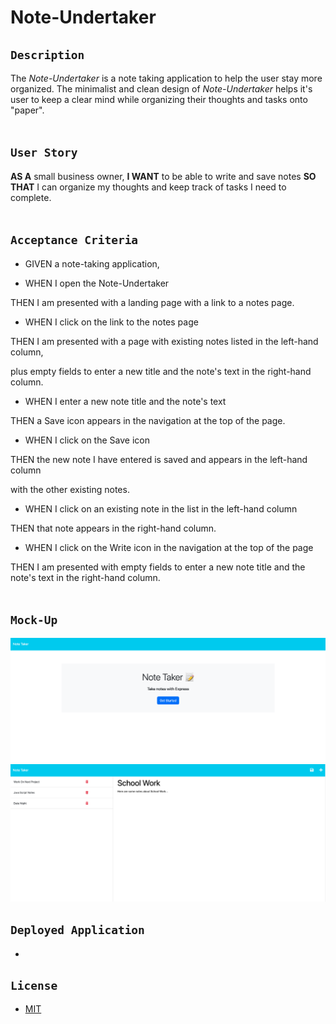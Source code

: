 # Note-Undertaker

## **``Description``**
The _Note-Undertaker_ is a note taking application to help the user stay more organized. The minimalist and clean design 
of _Note-Undertaker_ helps it's user to keep a clear mind while organizing their thoughts and tasks onto "paper". 
</br></br>

## **``User Story``**
**AS A** small business owner,
**I WANT** to be able to write and save notes
**SO THAT** I can organize my thoughts and keep track of tasks I need to complete.
</br></br>

## **``Acceptance Criteria``**

* GIVEN a note-taking application,

* WHEN I open the Note-Undertaker

THEN I am presented with a landing page with a link to a notes page.

* WHEN I click on the link to the notes page

THEN I am presented with a page with existing notes listed in the left-hand column,

plus empty fields to enter a new title and the note's text in the right-hand column.

* WHEN I enter a new note title and the note's text

THEN a Save icon appears in the navigation at the top of the page.

* WHEN I click on the Save icon

THEN the new note I have entered is saved and appears in the left-hand column

with the other existing notes.

* WHEN I click on an existing note in the list in the left-hand column

THEN that note appears in the right-hand column.

* WHEN I click on the Write icon in the navigation at the top of the page

THEN I am presented with empty fields to enter a new note title and the note's text in the right-hand column.
</br></br>

## **``Mock-Up``**
![](public/assets/READMEmockup2.png)
![](public/assets/READMEmockup1.png)

## **``Deployed Application``**
- 

## **``License``**
- [MIT](https://choosealicense.com/licenses/mit/)